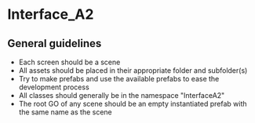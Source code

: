 # Interface_A2

## General guidelines

* Each screen should be a scene
* All assets should be placed in their appropriate folder and subfolder(s)
* Try to make prefabs and use the available prefabs to ease the development process
* All classes should generally be in the namespace "InterfaceA2"
* The root GO of any scene should be an empty instantiated prefab with the same name as the scene
